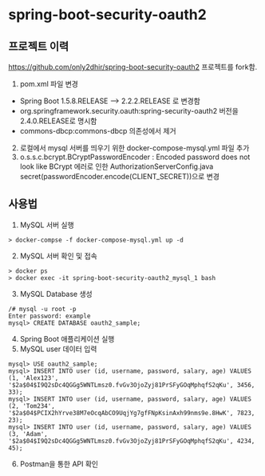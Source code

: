 # spring-boot-security-oauth2


## 프로젝트 이력

https://github.com/only2dhir/spring-boot-security-oauth2
프로젝트를 fork함.

1. pom.xml 파일 변경
* Spring Boot 1.5.8.RELEASE --> 2.2.2.RELEASE 로 변경함
* org.springframework.security.oauth:spring-security-oauth2 버전을 2.4.0.RELEASE로 명시함
* commons-dbcp:commons-dbcp 의존성에서 제거
2. 로컬에서 mysql 서버를 띄우기 위한 docker-compose-mysql.yml 파일 추가
3. o.s.s.c.bcrypt.BCryptPasswordEncoder     : Encoded password does not look like BCrypt
에러로 인한 
AuthorizationServerConfig.java secret(passwordEncoder.encode(CLIENT_SECRET))으로 변경


## 사용법
1. MySQL 서버 실행
```
> docker-compse -f docker-compose-mysql.yml up -d
```
2. MySQL 서버 확인 및 접속
```
> docker ps
> docker exec -it spring-boot-security-oauth2_mysql_1 bash
```
3. MySQL Database 생성
```
/# mysql -u root -p
Enter password: example
mysql> CREATE DATABASE oauth2_sample;
```
4. Spring Boot 애플리케이션 실행
5. MySQL user 데이터 입력
```
mysql> USE oauth2_sample;
mysql> INSERT INTO user (id, username, password, salary, age) VALUES (1, 'Alex123', '$2a$04$I9Q2sDc4QGGg5WNTLmsz0.fvGv3OjoZyj81PrSFyGOqMphqfS2qKu', 3456, 33);
mysql> INSERT INTO user (id, username, password, salary, age) VALUES (2, 'Tom234', '$2a$04$PCIX2hYrve38M7eOcqAbCO9UqjYg7gfFNpKsinAxh99nms9e.8HwK', 7823, 23);
mysql> INSERT INTO user (id, username, password, salary, age) VALUES (3, 'Adam', '$2a$04$I9Q2sDc4QGGg5WNTLmsz0.fvGv3OjoZyj81PrSFyGOqMphqfS2qKu', 4234, 45);
```
6. Postman을 통한 API 확인

